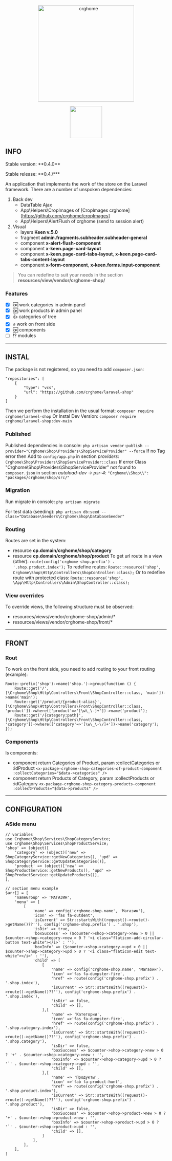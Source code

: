 <p align="center">
<a href="https://crghome.ru"><img src="https://crghome.ru/templates/crghome/images/logoHeader.svg" width="300" alt="crghome"></a>
</p>

<p align="center">
<a href="https://laravel.com" target="_blank"><img src="https://raw.githubusercontent.com/laravel/art/master/logo-lockup/5%20SVG/2%20CMYK/1%20Full%20Color/laravel-logolockup-cmyk-red.svg" width="100"></a>
</p>

## INFO

<p>Stable version: **0.4.0** </p>
<p>Stable release: **0.4.\***</p>

An application that implements the work of the store on the Laravel framework. There are a number of unspoken dependencies:
1. Back dev
    - DataTable Ajax
    - App\Helpers\CropImages of [CropImages crghome][https://github.com/crghome/cropImages]
    - App\Helpers\AlertFlush of crghome (send to session alert)
2. Visual
    - layers **Keen v.5.0**
    - fragment **admin.fragments.subheader.subheader-general**
    - component **x-alert-flush-component**
    - component **x-keen.page-card-layout**
    - component **x-keen.page-card-tabs-layout**, **x-keen.page-card-tabs-content-layout**
    - component **x-form-component**, **x-keen.forms.input-component**

> You can redefine to suit your needs in the section **resources/view/vendor/crghome-shop/**

### Features
- [x] :ok: work categories in admin panel
- [x] :ok: work products in admin panel
- [x] :+1: categories of tree
- [x] :fist: work on front side
- [x] :ok: components
- [ ] :interrobang: modules

<hr>

## INSTAL

The package is not registered, so you need to add <code>composer.json</code>:
```
"repositories": [
    {
        "type": "vcs",
        "url": "https://github.com/crghome/laravel-shop"
    }
]
```

Then we perform the installation in the usual format:
```composer require crghome/laravel-shop```
Or Instal Dev Version:
```composer require crghome/laravel-shop:dev-main```

### Published
Published dependencies in console:
```php artisan vendor:publish --provider="Crghome\Shop\Providers\ShopServiceProvider" --force```
If no Tag error then Add to <code>config/app.php</code> in section <i>providers</i>:
```Crghome\Shop\Providers\ShopServiceProvider::class```
If error Class "Crghome\Shop\Providers\ShopServiceProvider" not found to <code>composer.json</code> in section <i>autoload-dev -> psr-4</i>:
```"Crghome\\Shop\\": "packages/crghome/shop/src/"```

### Migration
Run migrate in console:
```php artisan migrate```

For test data (seeding):
```php artisan db:seed --class="Database\Seeders\Crghome\Shop\DatabaseSeeder"```

### Routing
Routes are set in the system:
- resource **cp.domain/crghome/shop/category**
- resource **cp.domain/crghome/shop/product**
To get url route in a view (other):
```route(config('crghome-shop.prefix') . '.shop.product.index');```
To redefine routes:
```Route::resource('shop', Crghome\Shop\Http\Controllers\ShopController::class);```
Or to redefine route with protected class:
```Route::resource('shop', \App\Http\Controllers\Admin\ShopController::class);```

### View overrides
To override views, the following structure must be observed:
- resources/views/vendor/crghome-shop/admin/*
- resources/views/vendor/crghome-shop/front/*

<hr>

## FRONT
### Rout
To work on the front side, you need to add routing to your front routing (example):
```
Route::prefix('shop')->name('shop.')->group(function () {
    Route::get('/', [\Crghome\Shop\Http\Controllers\Front\ShopController::class, 'main'])->name('main');
    Route::get('/product/{product:alias}', [\Crghome\Shop\Http\Controllers\Front\ShopController::class, 'product'])->where(['product'=>'[\w\_\-]+'])->name('product');
    Route::get('/{category:path}', [\Crghome\Shop\Http\Controllers\Front\ShopController::class, 'category'])->where(['category'=>'[\w\_\-\/]+'])->name('category');
});
```
### Components
Is components:
- component return Categories of Product, param :collectCategories or :idProduct
    ```<x-package-crghome-shop-categories-of-product-component :collectCategories="$data->categories" />```
- component return Products of Category, param :collectProducts or :idCategory
    ```<x-package-crghome-shop-category-products-component :collectProducts="$data->products" />```

<hr>

## CONFIGURATION
### ASide menu
```
// variables
use Crghome\Shop\Services\ShopCategoryService;
use Crghome\Shop\Services\ShopProductService;
'shop' => (object)[
    'category' => (object)['new' => ShopCategoryService::getNewCategories(), 'upd' => ShopCategoryService::getUpdateCategories()],
    'product' => (object)['new' => ShopProductService::getNewProducts(), 'upd' => ShopProductService::getUpdateProducts()],
],

// section menu example
$arr[] = [
    'nameGroup' => 'МАГАЗИН',
    'menu' => [
        [
            'name' => config('crghome-shop.name', 'Магазин'),
            'icon' => 'fas fa-outdent',
            'isCurrent' => Str::startsWith((request()->route()->getName()??''), config('crghome-shop.prefix') . '.shop'),
            'isDir' => true,
            'boxSuccess' => ($counter->shop->category->new > 0 || $counter->shop->category->new > 0 ? '<i class="flaticon-add-circular-button text-white"></i>' : ''),
            'boxInfo' => ($counter->shop->category->upd > 0 || $counter->shop->category->upd > 0 ? '<i class="flaticon-edit text-white"></i>' : ''),
            'child' => [
                [
                    'name' => config('crghome-shop.name', 'Магазин'),
                    'icon' =>'fas fa-dumpster-fire',
                    'href' => route(config('crghome-shop.prefix') . '.shop.index'),
                    'isCurrent' => Str::startsWith((request()->route()->getName()??''), config('crghome-shop.prefix') . '.shop.index'),
                    'isDir' => false,
                    'child' => [],
                ],[
                    'name' => 'Категории',
                    'icon' =>'fas fa-dumpster-fire',
                    'href' => route(config('crghome-shop.prefix') . '.shop.category.index'),
                    'isCurrent' => Str::startsWith((request()->route()->getName()??''), config('crghome-shop.prefix') . '.shop.category'),
                    'isDir' => false,
                    'boxSuccess' => $counter->shop->category->new > 0 ? '+' . $counter->shop->category->new : '',
                    'boxInfo' => $counter->shop->category->upd > 0 ? '`' . $counter->shop->category->upd : '',
                    'child' => [],
                ],[
                    'name' => 'Продукты',
                    'icon' =>'fab fa-product-hunt',
                    'href' => route(config('crghome-shop.prefix') . '.shop.product.index'),
                    'isCurrent' => Str::startsWith((request()->route()->getName()??''), config('crghome-shop.prefix') . '.shop.product'),
                    'isDir' => false,
                    'boxSuccess' => $counter->shop->product->new > 0 ? '+' . $counter->shop->product->new : '',
                    'boxInfo' => $counter->shop->product->upd > 0 ? '`' . $counter->shop->product->upd : '',
                    'child' => [],
                ]
            ],
        ],
    ],
]
```
